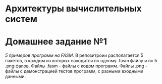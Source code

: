 # Архитектуры вычислительных систем
# Домашнее задание №1
_5 примеров программ на FASM._
В репозитроии располагается 5 пакетов, в каждом из которых находится по одному .fasm файлу и по 5 .png фалов.
Файлы .fasm - файлы с кодом программ. 
Файлы .png - файлы с демонстрацией тестов программ, с разными входными данными. 
